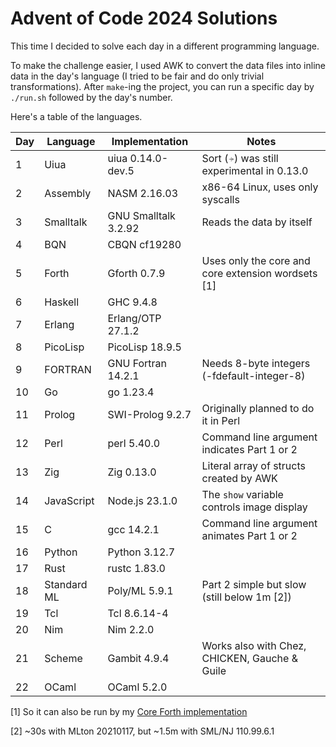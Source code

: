 # Advent of Code 2024 Solutions

This time I decided to solve each day in a different programming language.

To make the challenge easier, I used AWK to convert the data files into
inline data in the day's language (I tried to be fair and do only trivial transformations).
After `make`-ing the project, you can run a specific day by `./run.sh` followed by the day's number.

Here's a table of the languages.

| Day | Language    | Implementation       | Notes                                              |
|-----|-------------|----------------------|----------------------------------------------------|
| 1   | Uiua        | uiua 0.14.0-dev.5    | Sort (⍆) was still experimental in 0.13.0          |
| 2   | Assembly    | NASM 2.16.03         | x86-64 Linux, uses only syscalls                   |
| 3   | Smalltalk   | GNU Smalltalk 3.2.92 | Reads the data by itself                           |
| 4   | BQN         | CBQN cf19280         |                                                    |
| 5   | Forth       | Gforth 0.7.9         | Uses only the core and core extension wordsets [1] |
| 6   | Haskell     | GHC 9.4.8            |                                                    |
| 7   | Erlang      | Erlang/OTP 27.1.2    |                                                    |
| 8   | PicoLisp    | PicoLisp 18.9.5      |                                                    |
| 9   | FORTRAN     | GNU Fortran 14.2.1   | Needs 8-byte integers (-fdefault-integer-8)        |
| 10  | Go          | go 1.23.4            |                                                    |
| 11  | Prolog      | SWI-Prolog 9.2.7     | Originally planned to do it in Perl                |
| 12  | Perl        | perl 5.40.0          | Command line argument indicates Part 1 or 2        |
| 13  | Zig         | Zig 0.13.0           | Literal array of structs created by AWK            |
| 14  | JavaScript  | Node.js 23.1.0       | The `show` variable controls image display         |
| 15  | C           | gcc 14.2.1           | Command line argument animates Part 1 or 2         |
| 16  | Python      | Python 3.12.7        |                                                    |
| 17  | Rust        | rustc 1.83.0         |                                                    |
| 18  | Standard ML | Poly/ML 5.9.1        | Part 2 simple but slow (still below 1m [2])        |
| 19  | Tcl         | Tcl 8.6.14-4         |                                                    |
| 20  | Nim         | Nim 2.2.0            |                                                    |
| 21  | Scheme      | Gambit 4.9.4         | Works also with Chez, CHICKEN, Gauche & Guile      |
| 22  | OCaml       | OCaml 5.2.0          |                                                    |

[1] So it can also be run by my [Core Forth implementation](https://github.com/salvipeter/core-forth/)

[2] ~30s with MLton 20210117, but ~1.5m with SML/NJ 110.99.6.1
